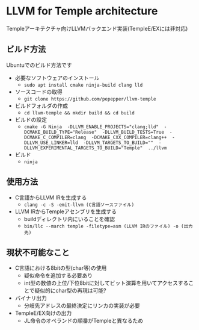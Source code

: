 # LLVM for Temple architecture
Templeアーキテクチャ向けLLVMバックエンド実装(TempleE/EXには非対応)

## ビルド方法
Ubuntuでのビルド方法です

- 必要なソフトウェアのインストール
  - `sudo apt install cmake ninja-build clang lld`
- ソースコードの取得
  - `git clone https://github.com/pepepper/llvm-temple`
- ビルドフォルダの作成
  - `cd llvm-temple && mkdir build && cd build`
- ビルドの設定
  - `cmake -G Ninja 
    -DLLVM_ENABLE_PROJECTS="clang;lld" 
    -DCMAKE_BUILD_TYPE="Release" 
    -DLLVM_BUILD_TESTS=True 
    -DCMAKE_C_COMPILER=clang 
    -DCMAKE_CXX_COMPILER=clang++ 
    -DLLVM_USE_LINKER=lld 
    -DLLVM_TARGETS_TO_BUILD="" 
    -DLLVM_EXPERIMENTAL_TARGETS_TO_BUILD="Temple" 
    ../llvm`
- ビルド
  - `ninja`

## 使用方法
- C言語からLLVM IRを生成する
  - `clang -c -S -emit-llvm (C言語ソースファイル)`
- LLVM IRからTempleアセンブリを生成する
  - buildディレクトリ内にいることを確認
  - `bin/llc --march temple -filetype=asm (LLVM IRのファイル) -o (出力先)`

## 現状不可能なこと
- C言語における8bitの型(char等)の使用
  - 疑似命令を追加する必要あり
  - int型の数値の上位/下位8bitに対してビット演算を用いてアクセスすることで疑似的にchar型の再現は可能?
- バイナリ出力
  - 分岐先アドレスの最終決定にリンカの実装が必要
- TempleE/EX向けの出力
  - JL命令のオペランドの順番がTempleと異なるため